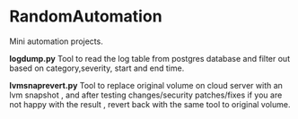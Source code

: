 # RandomAutomation
Mini automation  projects.

**logdump.py**
Tool to read the log table from postgres database and filter out based on category,severity, start and end time.

**lvmsnaprevert.py**
Tool to replace original volume on cloud server with an lvm snapshot , and after testing changes/security patches/fixes if you are not happy with the result , revert back with the same tool to original volume.
